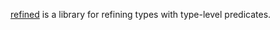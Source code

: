 [refined][refined] is a library for refining types with type-level predicates.

[refined]: https://github.com/fthomas/refined
